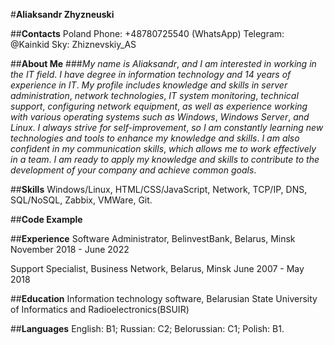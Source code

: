 #**Aliaksandr Zhyzneuski**

##**Contacts**
Poland
Phone: +48780725540 (WhatsApp)
Telegram: @Kainkid
Sky: Zhiznevskiy_AS

##**About Me** ###_My_ _name_ _is_ _Aliaksandr_, _and_ _I_ _am_ _interested_ _in_ _working_ _in_ _the_ _IT_
_field_. _I_ _have_ _degree_ _in_ _information_ _technology_ _and_ _14_ _years_ _of_
_experience_ _in_ _IT_. _My_ _profile_ _includes_ _knowledge_ _and_ _skills_ _in_ _server_ _administration_,
_network_ _technologies_, _IT_ _system_ _monitoring_, _technical_ _support_, _configuring_ _network_ _equipment_,
_as_ _well_ _as_ _experience_ _working_ _with_ _various_ _operating_ _systems_ _such_ _as_
_Windows_, _Windows_ _Server_, _and_ _Linux_.
_I_ _always_ _strive_ _for_ _self-improvement_, _so_ _I_ _am_ _constantly_ _learning_
_new_ _technologies_ _and_ _tools_ _to_ _enhance_ _my_ _knowledge_ _and_ _skills_. _I_
_am_ _also_ _confident_ _in_ _my_ _communication_ _skills_, _which_ _allows_ _me_ _to_
_work_ _effectively_ _in_ _a_ _team_.
_I_ _am_ _ready_ _to_ _apply_ _my_ _knowledge_ _and_ _skills_ _to_ _contribute_ _to_ _the_
_development_ _of_ _your_ _company_ _and_ _achieve_ _common_ _goals_.

##**Skills**
Windows/Linux, HTML/CSS/JavaScript, Network, TCP/IP, DNS, SQL/NoSQL, Zabbix, VMWare, Git.

##**Code Example**

##**Experience**
Software Administrator, BelinvestBank, Belarus, Minsk
November 2018 - June 2022

Support Specialist, Business Network, Belarus, Minsk
June 2007 - May 2018

##**Education**
Information technology software, Belarusian State University of
Informatics and Radioelectronics(BSUIR)

##**Languages**
English: B1;
Russian: C2;
Belorussian: C1;
Polish: B1.
